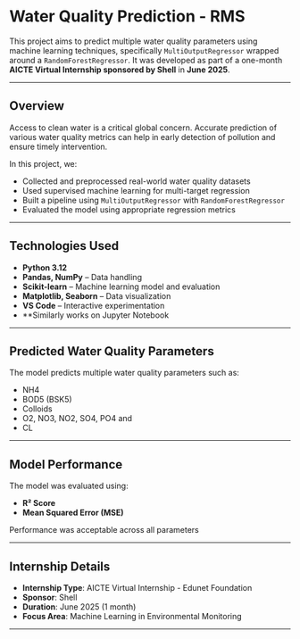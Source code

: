 # Water Quality Prediction - RMS

This project aims to predict multiple water quality parameters using machine learning techniques, specifically `MultiOutputRegressor` wrapped around a `RandomForestRegressor`. It was developed as part of a one-month **AICTE Virtual Internship sponsored by Shell** in **June 2025**.

---

## Overview

Access to clean water is a critical global concern. Accurate prediction of various water quality metrics can help in early detection of pollution and ensure timely intervention.

In this project, we:

- Collected and preprocessed real-world water quality datasets
- Used supervised machine learning for multi-target regression
- Built a pipeline using `MultiOutputRegressor` with `RandomForestRegressor`
- Evaluated the model using appropriate regression metrics

---

## Technologies Used

- **Python 3.12**
- **Pandas, NumPy** – Data handling
- **Scikit-learn** – Machine learning model and evaluation
- **Matplotlib, Seaborn** – Data visualization
- **VS Code** – Interactive experimentation
- **Similarly works on Jupyter Notebook

---

## Predicted Water Quality Parameters

The model predicts multiple water quality parameters such as:

- NH4
- BOD5 (BSK5)
- Colloids
- O2, NO3, NO2, SO4, PO4 and 
- CL

---

## Model Performance

The model was evaluated using:

- **R² Score**
- **Mean Squared Error (MSE)**

Performance was acceptable across all parameters

---

## Internship Details

- **Internship Type**: AICTE Virtual Internship - Edunet Foundation
- **Sponsor**: Shell  
- **Duration**: June 2025 (1 month)  
- **Focus Area**: Machine Learning in Environmental Monitoring  

---

